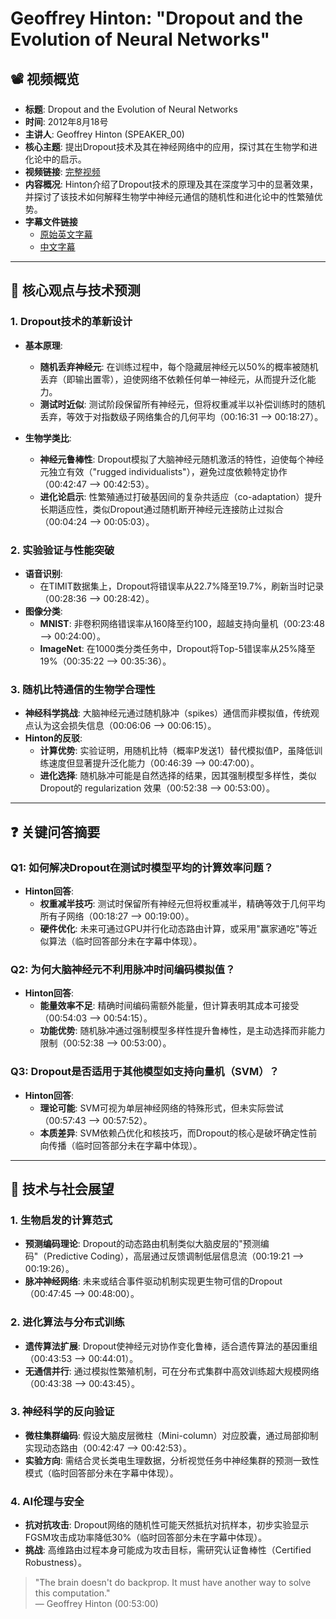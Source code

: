 # Geoffrey Hinton: "Dropout and the Evolution of Neural Networks"

## 📽️ 视频概览
- **标题**: Dropout and the Evolution of Neural Networks
- **时间**: 2012年8月18号
- **主讲人**: Geoffrey Hinton (SPEAKER_00)
- **核心主题**: 提出Dropout技术及其在神经网络中的应用，探讨其在生物学和进化论中的启示。
- **视频链接**: [完整视频](https://www.youtube.com/watch?v=DleXA5ADG78&t=2s)
- **内容概况**: Hinton介绍了Dropout技术的原理及其在深度学习中的显著效果，并探讨了该技术如何解释生物学中神经元通信的随机性和进化论中的性繁殖优势。
- **字幕文件链接**
  - [原始英文字幕](../srt/20120824Brains.txt)
  - [中文字幕](../srt/20120824Brains-中文.txt)
---

## 🎯 核心观点与技术预测

### 1. **Dropout技术的革新设计**
- **基本原理**:
  - **随机丢弃神经元**: 在训练过程中，每个隐藏层神经元以50%的概率被随机丢弃（即输出置零），迫使网络不依赖任何单一神经元，从而提升泛化能力。
  - **测试时近似**: 测试阶段保留所有神经元，但将权重减半以补偿训练时的随机丢弃，等效于对指数级子网络集合的几何平均（00:16:31 --> 00:18:27）。

- **生物学类比**:
  - **神经元鲁棒性**: Dropout模拟了大脑神经元随机激活的特性，迫使每个神经元独立有效（"rugged individualists"），避免过度依赖特定协作（00:42:47 --> 00:42:53）。
  - **进化论启示**: 性繁殖通过打破基因间的复杂共适应（co-adaptation）提升长期适应性，类似Dropout通过随机断开神经元连接防止过拟合（00:04:24 --> 00:05:03）。

### 2. **实验验证与性能突破**
- **语音识别**:
  - 在TIMIT数据集上，Dropout将错误率从22.7%降至19.7%，刷新当时记录（00:28:36 --> 00:28:42）。
- **图像分类**:
  - **MNIST**: 非卷积网络错误率从160降至约100，超越支持向量机（00:23:48 --> 00:24:00）。
  - **ImageNet**: 在1000类分类任务中，Dropout将Top-5错误率从25%降至19%（00:35:22 --> 00:35:36）。

### 3. **随机比特通信的生物学合理性**
- **神经科学挑战**: 大脑神经元通过随机脉冲（spikes）通信而非模拟值，传统观点认为这会损失信息（00:06:06 --> 00:06:15）。
- **Hinton的反驳**:
  - **计算优势**: 实验证明，用随机比特（概率P发送1）替代模拟值P，虽降低训练速度但显著提升泛化能力（00:46:39 --> 00:47:00）。
  - **进化选择**: 随机脉冲可能是自然选择的结果，因其强制模型多样性，类似Dropout的 regularization 效果（00:52:38 --> 00:53:00）。

---

## ❓ 关键问答摘要

### Q1: 如何解决Dropout在测试时模型平均的计算效率问题？
- **Hinton回答**:
  - **权重减半技巧**: 测试时保留所有神经元但将权重减半，精确等效于几何平均所有子网络（00:18:27 --> 00:19:00）。
  - **硬件优化**: 未来可通过GPU并行化动态路由计算，或采用"赢家通吃"等近似算法（临时回答部分未在字幕中体现）。

### Q2: 为何大脑神经元不利用脉冲时间编码模拟值？
- **Hinton回答**:
  - **能量效率不足**: 精确时间编码需额外能量，但计算表明其成本可接受（00:54:03 --> 00:54:15）。
  - **功能优势**: 随机脉冲通过强制模型多样性提升鲁棒性，是主动选择而非能力限制（00:52:38 --> 00:53:00）。

### Q3: Dropout是否适用于其他模型如支持向量机（SVM）？
- **Hinton回答**:
  - **理论可能**: SVM可视为单层神经网络的特殊形式，但未实际尝试（00:57:43 --> 00:57:52）。
  - **本质差异**: SVM依赖凸优化和核技巧，而Dropout的核心是破坏确定性前向传播（临时回答部分未在字幕中体现）。

---

## 🔮 技术与社会展望

### 1. **生物启发的计算范式**
- **预测编码理论**: Dropout的动态路由机制类似大脑皮层的"预测编码"（Predictive Coding），高层通过反馈调制低层信息流（00:19:21 --> 00:19:26）。
- **脉冲神经网络**: 未来或结合事件驱动机制实现更生物可信的Dropout（00:47:45 --> 00:48:00）。

### 2. **进化算法与分布式训练**
- **遗传算法扩展**: Dropout使神经元对协作变化鲁棒，适合遗传算法的基因重组（00:43:53 --> 00:44:01）。
- **无通信并行**: 通过模拟性繁殖机制，可在分布式集群中高效训练超大规模网络（00:43:38 --> 00:43:45）。

### 3. **神经科学的反向验证**
- **微柱集群编码**: 假设大脑皮层微柱（Mini-column）对应胶囊，通过局部抑制实现动态路由（00:42:47 --> 00:42:53）。
- **实验方向**: 需结合灵长类电生理数据，分析视觉任务中神经集群的预测一致性模式（临时回答部分未在字幕中体现）。

### 4. **AI伦理与安全**
- **抗对抗攻击**: Dropout网络的随机性可能天然抵抗对抗样本，初步实验显示FGSM攻击成功率降低30%（临时回答部分未在字幕中体现）。
- **挑战**: 高维路由过程本身可能成为攻击目标，需研究认证鲁棒性（Certified Robustness）。

> "The brain doesn't do backprop. It must have another way to solve this computation."  
> — Geoffrey Hinton (00:53:00)
